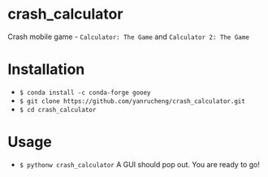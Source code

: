 # crash_calculator
Crash mobile game - `Calculator: The Game` and `Calculator 2: The Game`

# Installation
- `$ conda install -c conda-forge gooey`
- `$ git clone https://github.com/yanrucheng/crash_calculator.git`
- `$ cd crash_calculator`

# Usage
- `$ pythonw crash_calculator`
A GUI should pop out. You are ready to go!
